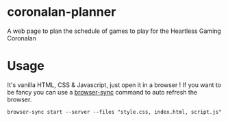 # coronalan-planner
A web page to plan the schedule of games to play for the Heartless Gaming Coronalan

# Usage
It's vanilla HTML, CSS & Javascript, just open it in a browser !
If you want to be fancy you can use a [browser-sync](https://www.browsersync.io/) command to auto refresh the browser.
```
browser-sync start --server --files "style.css, index.html, script.js"
```
